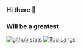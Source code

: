 ### Hi there 👋
### Will be a greatest

[![github stats](https://github-readme-stats.vercel.app/api?username=juicyjung&show_icons=true&hide_border=true)](https://github.com/juicyjung)
[![Top Langs](https://github-readme-stats.vercel.app/api/top-langs/?username=juicyjung&layout=compact)](https://github.com/anuraghazra/github-readme-stats)


<!--
**travelandi01/travelandi01** is a ✨ _special_ ✨ repository because its `README.md` (this file) appears on your GitHub profile.

Here are some ideas to get you started:

- 🔭 I’m currently working on ...
- 🌱 I’m currently learning ...
- 👯 I’m looking to collaborate on ...
- 🤔 I’m looking for help with ...
- 💬 Ask me about ...
- 📫 How to reach me: ...
- 😄 Pronouns: ...
- ⚡ Fun fact: ...
-->
